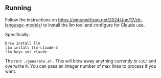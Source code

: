 ## Running

Follow the instructions on https://simonwillison.net/2024/Jun/17/cli-language-models/ to install the llm tool and configure for Claude use.

Specifically:

```
brew install llm
llm install llm-claude-3
llm keys set claude
```

The run: `./generate.sh` . This will blow away anything currently in `out/` and overwrite it. You can pass an integer number of max lines to process if you want.